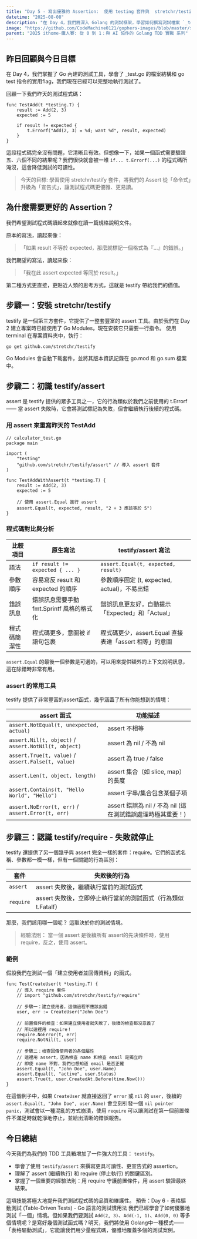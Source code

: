 ```yaml
---
title: "Day 5 - 寫出優雅的 Assertion:  使用 testing 套件與  stretchr/testify"
datetime: "2025-08-08"
description: "在 Day 4，我們將深入 Golang 的測試框架，學習如何撰寫測試檔案 `_test.go`，並使用 `go test` 指令來執行和管理測試。掌握這些基礎後，我們就能開始實踐 TDD 循環了！"
image: "https://github.com/CodeMachine0121/gophers-images/blob/master/sketch/fairy-tale/witch-too-much-candy.png?raw=true"
parent: "2025 ithome-鐵人賽: 從 0 到 1：與 AI 協作的 Golang TDD 實戰 系列"
---
```


## 昨日回顧與今日目標

在 Day 4，我們掌握了 Go 內建的測試工具，學會了 _test.go 的檔案結構和 go test 指令的實用flag，我們現在已經可以完整地執行測試了。

回顧一下我們昨天的測試程式碼：

```golang
func TestAdd(t *testing.T) {
    result := Add(2, 3)
    expected := 5

    if result != expected {
        t.Errorf("Add(2, 3) = %d; want %d", result, expected)
    }
}
```

這段程式碼完全沒有問題，它清晰且有效。但想像一下，如果一個函式需要驗證五、六個不同的結果呢？我們很快就會被一堆 `if... t.Errorf(...)` 的程式碼所淹沒，這會降低測試的可讀性。

> 今天的目標: 學習使用 stretchr/testify 套件，將我們的 Assert 從「命令式」升級為「宣告式」，讓測試程式碼更優雅、更易讀。

## 為什麼需要更好的 Assertion？

我們希望測試程式碼讀起來就像在讀一篇規格說明文件。

原本的寫法，讀起來像：
>「如果 result 不等於 expected，那麼就標記一個格式為『...』的錯誤。」

我們期望的寫法，讀起來像：
>「我在此 assert expected 等同於 result。」

第二種方式更直接，更貼近人類的思考方式，這就是 testify 帶給我們的價值。

## 步驟一：安裝 stretchr/testify

testify 是一個第三方套件，它提供了一整套豐富的 assert 工具。由於我們在 Day 2 建立專案時已經使用了 Go Modules，現在安裝它只需要一行指令。
使用 terminal 在專案資料夾中，執行：

```bash
go get github.com/stretchr/testify
```

Go Modules 會自動下載套件，並將其版本資訊記錄在 go.mod 和 go.sum 檔案中。

## 步驟二：初識 testify/assert

assert 是 testify 提供的眾多工具之一，它的行為類似於我們之前使用的 t.Errorf —— 當 assert 失敗時，它會將測試標記為失敗，但會繼續執行後續的程式碼。

### 用 assert 來重寫昨天的 TestAdd

```golang
// calculator_test.go
package main

import (
    "testing"
    "github.com/stretchr/testify/assert" // 導入 assert 套件
)

func TestAddWithAssert(t *testing.T) {
    result := Add(2, 3)
    expected := 5

    // 使用 assert.Equal 進行 assert
    assert.Equal(t, expected, result, "2 + 3 應該等於 5")
}
```

### 程式碼對比與分析

| 比較項目 | 原生寫法 | testify/assert 寫法 |
|---------|---------|-------------------|
| 語法 | `if result != expected { ... }` | `assert.Equal(t, expected, result)` |
| 參數順序 | 容易寫反 result 和 expected 的順序 | 參數順序固定 (t, expected, actual)，不易出錯 |
| 錯誤訊息 | 錯誤訊息需要手動 fmt.Sprintf 風格的格式化 | 錯誤訊息更友好，自動提示「Expected」和「Actual」 |
| 程式碼簡潔性 | 程式碼更多，意圖被 if 語句包裹 | 程式碼更少，assert.Equal 直接表達「assert 相等」的意圖 |

`assert.Equal` 的最後一個參數是可選的，可以用來提供額外的上下文說明訊息，這在除錯時非常有用。

### assert 的常用工具

testify 提供了非常豐富的assert函式，幾乎涵蓋了所有你能想到的情境：

| assert 函式 | 功能描述 |
|---------|---------|
| `assert.NotEqual(t, unexpected, actual)` | assert 不相等 |
| `assert.Nil(t, object)` / `assert.NotNil(t, object)` | assert 為 nil / 不為 nil |
| `assert.True(t, value)` / `assert.False(t, value)` | assert 為 true / false |
| `assert.Len(t, object, length)` | assert 集合（如 slice, map）的長度 |
| `assert.Contains(t, "Hello World", "Hello")` | assert 字串/集合包含某個子項 |
| `assert.NoError(t, err)` / `assert.Error(t, err)` | assert 錯誤為 nil / 不為 nil (這在測試錯誤處理時極其重要！) |


## 步驟三：認識 testify/require - 失敗就停止

testify 還提供了另一個幾乎與 assert 完全一樣的套件：require。它們的函式名稱、參數都一模一樣，但有一個關鍵的行為區別：

| 套件 | 失敗後的行為 |
|------|-------------|
| `assert` | assert 失敗後，繼續執行當前的測試函式 |
| `require` | assert 失敗後，立即停止執行當前的測試函式（行為類似 t.Fatalf） |

那麼，我們該用哪一個呢？ 這取決於你的測試情境。

> 經驗法則： 當一個 assert 是後續所有 assert的先決條件時，使用 require，反之，使用 assert。

### 範例

假設我們在測試一個「建立使用者並回傳資料」的函式。

```golang
func TestCreateUser(t *testing.T) {
    // 導入 require 套件
    // import "github.com/stretchr/testify/require"

    // 步驟一：建立使用者，這個過程不應該出錯
    user, err := CreateUser("John Doe")
    
    // 前置條件的檢查：如果建立使用者就失敗了，後續的檢查都沒意義了
    // 所以這裡用 require！
    require.NoError(t, err)
    require.NotNil(t, user)

    // 步驟二：檢查回傳使用者的各個屬性
    // 這裡用 assert，因為檢查 name 和檢查 email 是獨立的
    // 即使 name 不對，我們也想知道 email 是否正確
    assert.Equal(t, "John Doe", user.Name)
    assert.Equal(t, "active", user.Status)
    assert.True(t, user.CreatedAt.Before(time.Now()))
}
```

在這個例子中，如果 `CreateUser` 就直接返回了 `error` 或 `nil` 的 `user`，後續的 `assert.Equal(t, "John Doe", user.Name)` 會立刻引發一個 `nil pointer panic`，測試會以一種混亂的方式崩潰，使用 `require` 可以讓測試在第一個前置條件不滿足時就乾淨地停止，並給出清晰的錯誤報告。

## 今日總結

今天我們為我們的 TDD 工具箱增加了一件強大的工具： `testify`。

- 學會了使用 `testify/assert` 來撰寫更具可讀性、更宣告式的 assertion。
- 理解了 assert (繼續執行) 和 require (停止執行) 的關鍵區別。
- 掌握了一個重要的經驗法則：用 require 守護前置條件，用 assert 驗證最終結果。

這項技能將極大地提升我們測試程式碼的品質和維護性。
預告：Day 6 - 表格驅動測試 (Table-Driven Tests) - Go 語言的測試慣用法
我們已經學會了如何優雅地測試「一個」情境。但如果我們要測試 `Add(2, 3)`、`Add(-1, 1)`、`Add(0, 0)` 等多個情境呢？是寫好幾個測試函式嗎？明天，我們將使用 Golang中一種模式——「表格驅動測試」，它能讓我們用少量程式碼，優雅地覆蓋多個的測試案例。